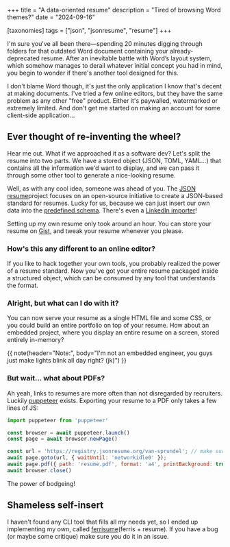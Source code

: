 +++
title = "A data-oriented resume"
description = "Tired of browsing Word themes?"
date = "2024-09-16"

[taxonomies]
tags = ["json", "jsonresume", "resume"]
+++

I'm sure you've all been there—spending 20 minutes digging through folders for that outdated Word document containing your already-deprecated resume. After an inevitable battle with Word’s layout system, which somehow manages to derail whatever initial concept you had in mind, you begin to wonder if there's another tool designed for this. 

I don't blame Word though, it's just the only application I know that's decent at making documents. I've tried a few online editors, but they have the same problem as any other "free" product. Either it's paywalled, watermarked or extremely limited. And don't get me started on making an account for some client-side application...

## Ever thought of re-inventing the wheel?
Hear me out. What if we approached it as a software dev? Let's split the resume into two parts. We have a stored object (JSON, TOML, YAML...) that contains all the information we'd want to display, and we can pass it through some other tool to generate a nice-looking resume.

Well, as with any cool idea, someone was ahead of you. The [JSON resume](https://jsonresume.org/)project focuses on an open-source initiative to create a JSON-based standard for resumes. Lucky for us, because we can just insert our own data into the [predefined schema](https://jsonresume.org/schema). There's even a [LinkedIn importer](https://github.com/joshuatz/linkedin-to-jsonresume)!

Setting up my own resume only took around an hour. You can store your resume on [Gist](https://gist.github.com), and tweak your resume whenever you please.

### How's this any different to an online editor?
If you like to hack together your own tools, you probably realized the power of a resume standard. Now you’ve got your entire resume packaged inside a structured object, which can be consumed by any tool that understands the format.

### Alright, but what can I do with it?
You can now serve your resume as a single HTML file and some CSS, or you could build an entire portfolio on top of your resume. How about an embedded project, where you display an entire resume on a screen, stored entirely in-memory?

{{ note(header="Note:", body="I'm not an embedded engineer, you guys just make lights blink all day right? (jk)") }}

### But wait... what about PDFs?
Ah yeah, links to resumes are more often than not disregarded by recruiters. Luckily [puppeteer]() exists. Exporting your resume to a PDF only takes a few lines of JS:

```js
import puppeteer from 'puppeteer'

const browser = await puppeteer.launch()
const page = await browser.newPage()

const url = 'https://registry.jsonresume.org/van-sprundel'; // make sure you have a gist!
await page.goto(url, { waitUntil: 'networkidle0' });
await page.pdf({ path: 'resume.pdf', format: 'a4', printBackground: true })
await browser.close()
```
The power of bodgeing!

## Shameless self-insert
I haven't found any CLI tool that fills all my needs yet, so I ended up implementing my own, called [ferrisume](https://github.com/van-sprundel/ferrisume)(ferris + resume). If you have a bug (or maybe some critique) make sure you do it in an issue. 